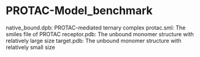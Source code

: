 # PROTAC-Model_benchmark
native_bound.dpb: PROTAC-mediated ternary complex
protac.sml: The smiles file of PROTAC
receptor.pdb: The unbound monomer structure with relatively large size
target.pdb: The unbound monomer structure with relatively small size
